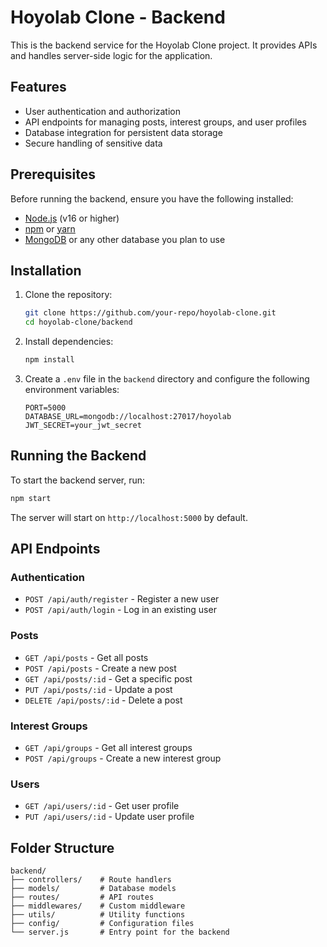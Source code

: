 # Hoyolab Clone - Backend

This is the backend service for the Hoyolab Clone project. It provides APIs and handles server-side logic for the application.

## Features

- User authentication and authorization
- API endpoints for managing posts, interest groups, and user profiles
- Database integration for persistent data storage
- Secure handling of sensitive data

## Prerequisites

Before running the backend, ensure you have the following installed:

- [Node.js](https://nodejs.org/) (v16 or higher)
- [npm](https://www.npmjs.com/) or [yarn](https://yarnpkg.com/)
- [MongoDB](https://www.mongodb.com/) or any other database you plan to use

## Installation

1. Clone the repository:
   ```bash
   git clone https://github.com/your-repo/hoyolab-clone.git
   cd hoyolab-clone/backend
   ```

2. Install dependencies:
   ```bash
   npm install
   ```

3. Create a `.env` file in the `backend` directory and configure the following environment variables:
   ```
   PORT=5000
   DATABASE_URL=mongodb://localhost:27017/hoyolab
   JWT_SECRET=your_jwt_secret
   ```

## Running the Backend

To start the backend server, run:

```bash
npm start
```

The server will start on `http://localhost:5000` by default.

## API Endpoints

### Authentication

- `POST /api/auth/register` - Register a new user
- `POST /api/auth/login` - Log in an existing user

### Posts

- `GET /api/posts` - Get all posts
- `POST /api/posts` - Create a new post
- `GET /api/posts/:id` - Get a specific post
- `PUT /api/posts/:id` - Update a post
- `DELETE /api/posts/:id` - Delete a post

### Interest Groups

- `GET /api/groups` - Get all interest groups
- `POST /api/groups` - Create a new interest group

### Users

- `GET /api/users/:id` - Get user profile
- `PUT /api/users/:id` - Update user profile

## Folder Structure

```
backend/
├── controllers/    # Route handlers
├── models/         # Database models
├── routes/         # API routes
├── middlewares/    # Custom middleware
├── utils/          # Utility functions
├── config/         # Configuration files
└── server.js       # Entry point for the backend
```


